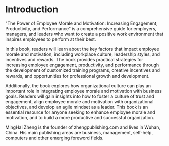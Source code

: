 # Introduction

"The Power of Employee Morale and Motivation: Increasing Engagement, Productivity, and Performance" is a comprehensive guide for employers, managers, and leaders who want to create a positive work environment that inspires employees to perform at their best.

In this book, readers will learn about the key factors that impact employee morale and motivation, including workplace culture, leadership styles, and incentives and rewards. The book provides practical strategies for increasing employee engagement, productivity, and performance through the development of customized training programs, creative incentives and rewards, and opportunities for professional growth and development.

Additionally, the book explores how organizational culture can play an important role in integrating employee morale and motivation with business goals. Readers will gain insights into how to foster a culture of trust and engagement, align employee morale and motivation with organizational objectives, and develop an agile mindset as a leader. This book is an essential resource for anyone seeking to enhance employee morale and motivation, and to build a more productive and successful organization.

MingHai Zheng is the founder of zhengpublishing.com and lives in Wuhan, China. His main publishing areas are business, management, self-help, computers and other emerging foreword fields.
